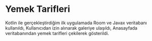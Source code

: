 # Yemek Tarifleri

Kotlin ile gerçekleştirdiğim ilk uygulamada Room ve Javax veritabanı kullanıldı, 
Kullanıcıdan izin alınarak galeriye ulaşıldı,
Anasayfada veritabanından yemek tarifleri çekilerek gösterildi.
